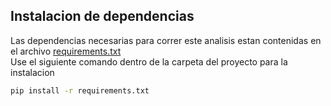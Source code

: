 
## Instalacion de dependencias

Las dependencias necesarias para correr este analisis estan contenidas en el archivo [requirements.txt](./requirements.txt)<br>
Use el siguiente comando dentro de la carpeta del proyecto para la instalacion

```bash
pip install -r requirements.txt
```
